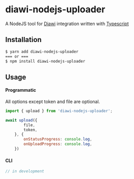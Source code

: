 # diawi-nodejs-uploader

A NodeJS tool for [Diawi](https://www.diawi.com/) integration written with [Typescript](https://www.typescriptlang.org/)
## Installation

```sh
$ yarn add diawi-nodejs-uploader
=== or ===
$ npm install diawi-nodejs-uploader
```

## Usage

#### Programmatic

All options except token and file are optional.

```js
import { upload } from 'diawi-nodejs-uploader';

await upload({
        file,
        token,
    }, {
        onStatusProgress: console.log,
        onUploadProgress: console.log,
    })
```

#### CLI

```js
// in development
```
